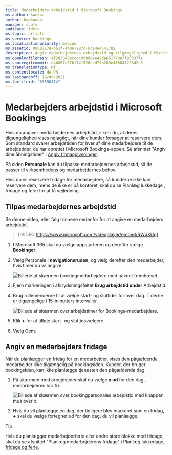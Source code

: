 ```yaml
---
title: Medarbejders arbejdstid i Microsoft Bookings
ms.author: kwekua
author: kwekuako
manager: scotv
audience: Admin
ms.topic: article
ms.service: bookings
ms.localizationpriority: medium
ms.assetid: 0968717e-b61f-4b06-987c-6c1464541782
description: Angiv medarbejdernes arbejdstid og tilgængelighed i Microsoft Bookings.
ms.openlocfilehash: ef283043ecccc959d8ee42da661770a7f95337fe
ms.sourcegitcommit: d4b867e37bf741528ded7fb289e4f6847228d2c5
ms.translationtype: MT
ms.contentlocale: da-DK
ms.lasthandoff: 10/06/2021
ms.locfileid: "63590414"
---
```

# <a name="employee-working-hours-in-microsoft-bookings"></a>Medarbejders arbejdstid i Microsoft Bookings

Hvis du angiver medarbejdernes arbejdstid, sikrer du, at deres tilgængelighed vises nøjagtigt, når dine kunder forsøger at reservere dem. Som standard svarer arbejdstiden for hver af dine medarbejdere til de arbejdstider, du har oprettet i Microsoft Bookings-appen. Se afsnittet "Angiv dine åbningstider" i [Angiv firmaoplysninger](enter-business-information.md).

På siden **Personale** kan du tilpasse medarbejdernes arbejdstid, så de passer til virksomhedens og medarbejdernes behov.

Hvis du vil reservere fridage for medarbejdere, så kunderne ikke kan reservere dem, mens de ikke er på kontoret, skal du se Planlæg lukkedage [,](schedule-closures-time-off-vacation.md) fridage og ferie for at få vejledning.

## <a name="customize-employee-working-hours"></a>Tilpas medarbejdernes arbejdstid

Se denne video, eller følg trinnene nedenfor for at angive en medarbejders arbejdstid.

> [!VIDEO https://www.microsoft.com/videoplayer/embed/RWuXUq]

1. I Microsoft 365 skal du vælge appstarteren og derefter vælge **Bookinger**.

1. Vælg Personale i **navigationsruden**, og vælg derefter den medarbejder, hvis timer du vil angive.

   ![Billede af skærmen bookingmedarbejdere med navnet fremhævet.](../media/bookings-staff-name-highlight.png)

1. Fjern markeringen i afkrydsningsfeltet **Brug arbejdstid under** Arbejdstid.

1. Brug rullemenuerne til at vælge start- og sluttider for hver dag. Tiderne er tilgængelige i 15-minutters intervaller.

   ![Billede af skærmen over arbejdstimer for Bookings-medarbejdere.](../media/bookings-staff-hours.png)

1. Klik **+** for at tilføje start- og sluttidsvælgere.

1. Vælg Gem.

## <a name="set-an-employees-days-off"></a>Angiv en medarbejders fridage

Når du planlægger en fridag for en medarbejder, vises den pågældende medarbejder ikke tilgængelig på bookingsiden. Kunder, der bruger bookingsiden, kan ikke planlægge tjenesten den pågældende dag.

1. På skærmen med arbejdstider skal du vælge **x ud** for den dag, medarbejderen har fri.

   ![Billede af skærmen over bookingpersonales arbejdstid med knappen mus over x.](../media/bookings-staff-time-off.png)

1. Hvis du vil planlægge en dag, der tidligere blev markeret som en fridag, **+** skal du vælge fortegnet ud for den dag, du vil planlægge.

> [!TIP]
> Hvis du planlægger medarbejderferie eller andre store blokke med fridage, skal du se afsnittet "Planlæg medarbejderens fridage" i Planlæg lukkedage[, fridage og ferie.](schedule-closures-time-off-vacation.md#schedule-employee-time-off)
